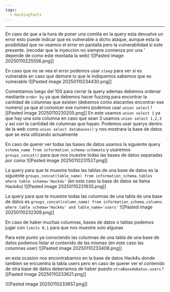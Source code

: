 ```yaml
---
tags:
  - HackingTools
---
```

---
En caso de que a la hora de poner una comilla en la query esta devuelve un error esto puede indicar que es vulnerable a dicho ataque, aunque esta la posibilidad que no veamos el error en pantalla pero la vulnerabilidad si este presente. (recodar que la inyeccion no siempre comienza por una ' depende de como este montada la web)
![[Pasted image 20250110225556.png]]

En caso que no se vea el error podemos usar `sleep` para ver si es vulnerable en caso que demore lo que le indiquemos sabemos que es vulnerable
![[Pasted image 20250110234430.png]]

Comentamos luego del 100 para cerrar la query ademas debemos ordenar mediante `order by` ya que debemos hacer fuzzing para encontrar la cantidad de columnas que existen (debemos como atacantes encontrar ese numero) ya que al cononcer ese numero podemos usar `union select`
![[Pasted image 20250110230205.png]]
En este usamos `union select 1` ya que hay una sola columna en caso que sean 3 usamos `union select 1,2,3` y así con la cantidad de columnas que hayan. Podemos usar querys dentro de la web como `union select databases()` y nos mostrara la base de datos que se esta utilizando actualmente

En caso de querer ver todas las bases de datos usamos la siguiente query `schema_name from information_schema-schemata` y usaremos `groups_concat()` para que nos muestre todas las bases de datos separadas por coma
![[Pasted image 20250110231527.png]]

La query para que te muestre todas las tablas de una base de datos es la siguiente `groups_concat(table_name) from information_schema.tables where table schema='Hack4u'` (en este caso la base de datos se llama Hack4u)
![[Pasted image 20250110231935.png]]

La query para que te muestre todas las columnas de una tabla de una base de datos es `groups_concat(column_name) from information_schema.columns where table schema='Hack4u' and table_name='users'`
![[Pasted image 20250110232309.png]]

En caso de haber muchas columnas, bases de datos o tablas podemos jugar con `limits 0,1` para que nos muestre solo algunas 

Para este punto ya conociendo las columnas de una tabla de una base de datos podemos listar el contenido de las mismas (en este caso las columnas user)
![[Pasted image 20250110233408.png]]

en esta ocasion nos encontrabamos en la base de datos Hack4u donde tambien se encuentra la tabla users pero en caso de querer ver el contenido de otra base de datos deberiamos de haber puesto `otraBasedeDatos.users`
![[Pasted image 20250110233621.png]]

![[Pasted image 20250110233657.png]]
